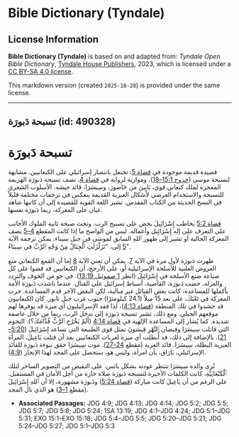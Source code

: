 # Bible Dictionary (Tyndale)

## License Information

**Bible Dictionary (Tyndale)** is based on and adapted from: _Tyndale Open Bible Dictionary_, [Tyndale House Publishers](https://tyndaleopenresources.com/), 2023, which is licensed under a [CC BY-SA 4.0 license](https://creativecommons.org/licenses/by-sa/4.0/legalcode.en).

This markdown version (created `2025-10-20`) is provided under the same license.



--------------------------------

## تسبحة دَبورَة (id: 490328)

تسبحة دَبورَة
=============

قصيدة قديمة موجودة في [قضاة 5](https://ref.ly/Judg5:1-Judg5:31)، تحتفل بانتصار إسرائيلي على الكنعانيين. مشابهة لتسبحة موسى ([خروج 15:1–18](https://ref.ly/Exod15:1-Exod15:18))، وموازية لرواية في [قضاة 4](https://ref.ly/Judg4:1-Judg4:24)، تصف تسبحة دَبورَة الهزيمة المعجزة لملك كنعاني قوي، يَابِينَ من حَاصورَ، وسِيسَرَا، قائد جيشه. الأسلوب الشعري للتسبحة والاستخدام العرضي لأشكال العبرية القديمة ينعكس في ترجمات مختلفة قليلاً في النسخ الحديثة من الكتاب المقدس. تشير اللغة القوية للقصيدة إلى أن كاتبها شاهد عيان على المعركة، ربما دَبورَة نفسها.

[قضاة 5:2](https://ref.ly/Judg5:2) يخاطب إِسْرَائِيلَ بحض على تسبيح الرب. وتحث صيحة ثانية الملوك الأجانب على التعرف على إله إِسْرَائِيل وأعماله. ليس من الواضح ما إذا كانت المقطع [4–5](https://ref.ly/Judg5:4-Judg5:5) يصف المعركة الحالية أو تشير إلى ظهور ٱللهِ السابق لموسَى في جبل سيناء. يمكن ترجمة الآية [5](https://ref.ly/Judg5:5) إلى، "تَزَلْزَلَتِ ٱلْجِبَالُ مِنْ وَجْهِ ٱلرَّبِّ في سِينَاءُ".

ظهرت دَبورَة لأول مرة في الآية [7](https://ref.ly/Judg5:7). يمكن أن تعني الآية [8](https://ref.ly/Judg5:8) إما أن القمع الكنعاني منع العروض العلنية للأسلحة الإسرائيلية أو، على الأرجح، أن الكنعانيين قد قضوا على كل صناعة صنع الأسلحة في إِسْرَائِيلَ (انظر [1 صموئيل 13:19](https://ref.ly/1Sam13:19)). في جو من الخوف والتردد والعزلة، حضت دَبورَة، القاضية، أسباط إسرائيل على القتال. عندما ناشدت دَبورَة الأمة بأكملها للمساعدة، كانت بعض القبائل غير مبالية، لكن البعض الآخر قدم المساعدة. جرت المعركة في تَعْنَكَ، على بعد 15 ميلاً (24\.1 كيلومترًا) جنوب غرب جبل تابور. كان الكنعانيون قد حشدوا في تلك المنطقة ([قضاة 4:13](https://ref.ly/Judg4:13))، لذا فقد الإسرائيليون أي ميزة قد يوفرها لهم موقعهم الجبلي. ومع ذلك، تشير تسبحة دَبورَة إلى تدخل الرب، ربما من خلال عاصفة شديدة. كما يُشار إلى المساعدة الإلهية في [قضاة 4:14](https://ref.ly/Judg4:14) (أَلَمْ يَخْرُجِ ٱلرَّبُّ قُدَّامَكَ؟). النجوم التي قاتلت سِيسَرَا وفيضان ٱلنَّهْرِ قِيشونَ تمثل قوى الطبيعة التي تساعد إِسْرَائِيلَ ([5:20–21](https://ref.ly/Judg5:20-Judg5:21)). بالإضافة إلى ذلك، قد أُبطلت أي ميزة لعربات الكنعانيين بعد أن قتلت يَاعِيلَ، المرأة العبرية البطلة، سِيسَرَا، قائد العربة (مقطع [24–27](https://ref.ly/Judg5:24-Judg5:27)). موت سِيسَرَا حقق نبوءة دَبورَة للقائد الإسرائيلي، بَارَاق، بأن امرأة، وليس هو، ستحصل على المجد لهذا الإنجاز ([4:9](https://ref.ly/Judg4:9)).

تُرى والدة سِيسَرَا تنتظر عودته بشكل بائس. على النقيض من التصوير الساخر لتلك ٱلْكَنْعَانِيَّةِ، كانت الكلمات الأخيرة لتسبحة دَبورَة صلاة حارة من أجل الأمان في المستقبل. على الرغم من أن يَاعِيلَ كانت مباركة ([قضاة 5:24](https://ref.ly/Judg5:24)) ودَبورَة مشهورة، إلا أن ٱللهِ إِسْرَائِيلَ (مقطع [1–3](https://ref.ly/Judg5:1-Judg5:3)) هو الذي نال المجد.

* **Associated Passages:** JDG 4:9; JDG 4:13; JDG 4:14; JDG 5:2; JDG 5:5; JDG 5:7; JDG 5:8; JDG 5:24; 1SA 13:19; JDG 4:1–JDG 4:24; JDG 5:1–JDG 5:31; EXO 15:1–EXO 15:18; JDG 5:4–JDG 5:5; JDG 5:20–JDG 5:21; JDG 5:24–JDG 5:27; JDG 5:1–JDG 5:3

